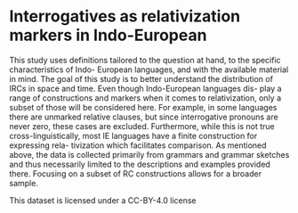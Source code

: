 # Interrogatives as relativization markers in Indo-European


This study uses definitions tailored to the question at hand, to the specific characteristics of Indo-
European languages, and with the available material in mind. The goal of this study is to better
understand the distribution of IRCs in space and time. Even though Indo-European languages dis-
play a range of constructions and markers when it comes to relativization, only a subset of those
will be considered here. For example, in some languages there are unmarked relative clauses, but
since interrogative pronouns are never zero, these cases are excluded. Furthermore, while this
is not true cross-linguistically, most IE languages have a finite construction for expressing rela-
tivization which facilitates comparison. As mentioned above, the data is collected primarily from
grammars and grammar sketches and thus necessarily limited to the descriptions and examples
provided there. Focusing on a subset of RC constructions allows for a broader sample.

This dataset is licensed under a CC-BY-4.0 license
